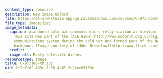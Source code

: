 ```yaml
---
content_type: resource
description: New image Upload
file: https://ol-ocw-studio-app-qa.s3.amazonaws.com/courses/6-973-communication-system-design-spring-2006/2f2e7fd9439c1b964b652c24ee63163e_6-973s06-th.jpg
file_type: image/jpeg
image_metadata:
  caption: Abandoned cold war communications relay station at Stenigot, Lincolnshire.
    This site was part of the [ACE HIGH](http://www.subbrit.org.uk/rsg/features/ace_high/index4.html)
    communications system during the cold war and formed part of the NATO communications
    backbone. (Image courtesy of [John Brownlow](http://www.flickr.com/photos/pinkheadedbug/).)
  credit: ''
  image-alt: Rusty satellite dishes.
resourcetype: Image
title: 6-973s06-th.jpg
uid: 2f2e7fd9-439c-1b96-4b65-2c24ee63163e
---
```

